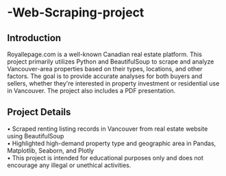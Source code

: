 # -Web-Scraping-project
## Introduction
Royallepage.com is a well-known Canadian real estate platform. This project primarily utilizes Python and BeautifulSoup to scrape and analyze Vancouver-area properties based on their types, locations, and other factors. The goal is to provide accurate analyses for both buyers and sellers, whether they're interested in property investment or residential use in Vancouver. The project also includes a PDF presentation.
## Project Details
•	Scraped  renting listing records in Vancouver from real estate website using BeautifulSoup\
•	Highlighted high-demand property type and geographic area in Pandas, Matplotlib, Seaborn, and Plotly\
•	This project is intended for educational purposes only and does not encourage any illegal or unethical activities.


